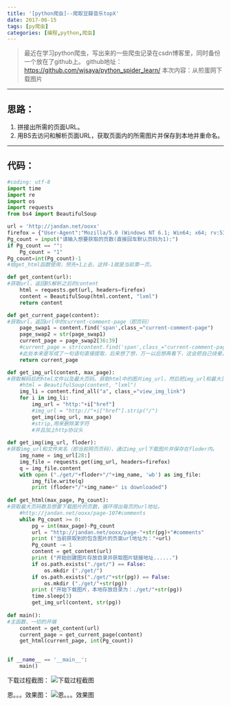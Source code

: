```yaml
---
title: '[python爬虫]--爬取豆瓣音乐topX'
date: 2017-06-15
tags: [py爬虫]
categories: [编程,python,爬虫]
---
```



>最近在学习python爬虫，写出来的一些爬虫记录在csdn博客里，同时备份一个放在了github上。
github地址：https://github.com/wjsaya/python_spider_learn/
本次内容：从煎蛋网下载图片
<!--more-->

----------

思路：
--
 1. 拼接出所需的页面URL。
 2. 用BS去访问和解析页面URL，获取页面内的所需图片并保存到本地并重命名。

----------



代码：
--

``` python
#coding: utf-8
import time
import re
import os
import requests
from bs4 import BeautifulSoup

url = 'http://jandan.net/ooxx'
firefox = {"User-Agent":"Mozilla/5.0 (Windows NT 6.1; Win64; x64; rv:53.0) Gecko/20100101 Firefox/53.0 FirePHP/0.7.4"}
Pg_count = input("请输入想要获取的页数(直接回车默认页码为1):")
if Pg_count == "":
    Pg_count = "1"
Pg_count=int(Pg_count)-1
#给get_html函数使用，预先+1上去，这样-1就是当前第一页。

def get_content(url):
#获取url，返回BS解析之后的content
    html = requests.get(url, headers=firefox)
    content = BeautifulSoup(html.content, "lxml")
    return content

def get_current_page(content):
#获取url，返回url中的current-comment-page（即页码）
    page_swap1 = content.find('span',class_="current-comment-page")
    page_swap2 = str(page_swap1)
    current_page = page_swap2[36:39]
    #current_page = str(content.find('span',class_="current-comment-page"))[36:39]
    #此处本来是写成了一句语句直接提取，后来想了想，万一以后想再看下，这会把自己绕晕，于是乎拆分了、、、
    return current_page

def get_img_url(content, max_page):
#获取解码后的html文件以及最大页码。获取html中的图片img_url，然后把img_url和最大页码传递给get_img函数。
    #html = BeautifulSoup(content, "lxml")
    img_li = content.find_all("a", class_="view_img_link")
    for i in img_li:
        img_url = "http:"+i["href"]
        #img_url = "http://"+i["href"].strip("/")
        get_img(img_url, max_page)
        #strip,用来删除某字符
        #并且加上http协议头
        
def get_img(img_url, floder):
#获取img_url和文件夹名（即当前网页页码），通过img_url下载图片并保存在floder内。
    img_name = img_url[28:]
    img_file = requests.get(img_url, headers=firefox)
    q = img_file.content
    with open ("./get/"+floder+"/"+img_name, 'wb') as img_file:
        img_file.write(q)
        print (floder+"/"+img_name+" is downloaded")
    
def get_html(max_page, Pg_count):
#获取最大页码数及想要下载图片的页数，循环得出每页的url地址。
    #http://jandan.net/ooxx/page-107#comments
    while Pg_count >= 0:
        pg = int(max_page)-Pg_count
        url = "http://jandan.net/ooxx/page-"+str(pg)+"#comments"
        print ("当前获取到的包含图片的页面url地址为："+url)
        Pg_count -= 1
        content = get_content(url)
        print ("开始创建图片存放目录并获取图片链接地址......")
        if os.path.exists("./get/") == False:
            os.mkdir ("./get/")
        if os.path.exists("./get/"+str(pg)) == False:
            os.mkdir ("./get/"+str(pg))
        print ("开始下载图片，本地存放目录为：./get/"+str(pg))
        time.sleep(3)
        get_img_url(content, str(pg))
    
def main():
#主函数，一切的开端
    content = get_content(url)
    current_page = get_current_page(content)
    get_html(current_page, int(Pg_count))
    

if __name__ == '__main__':
    main()
```
下载过程截图：
![下载过程截图](http://img.blog.csdn.net/20170614163946243?watermark/2/text/aHR0cDovL2Jsb2cuY3Nkbi5uZXQvc2F5YV93ag==/font/5a6L5L2T/fontsize/400/fill/I0JBQkFCMA==/dissolve/70/gravity/SouthEast)


恩。。。效果图：
![恩。。。效果图](http://img.blog.csdn.net/20170614164348318?watermark/2/text/aHR0cDovL2Jsb2cuY3Nkbi5uZXQvc2F5YV93ag==/font/5a6L5L2T/fontsize/400/fill/I0JBQkFCMA==/dissolve/70/gravity/SouthEast)
